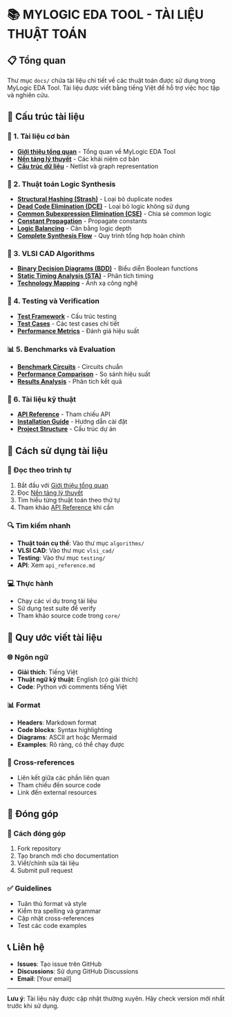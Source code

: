 # 📚 MYLOGIC EDA TOOL - TÀI LIỆU THUẬT TOÁN

## 📋 Tổng quan

Thư mục `docs/` chứa tài liệu chi tiết về các thuật toán được sử dụng trong MyLogic EDA Tool. Tài liệu được viết bằng tiếng Việt để hỗ trợ việc học tập và nghiên cứu.

## 📑 Cấu trúc tài liệu

### 🎯 1. Tài liệu cơ bản
- **[Giới thiệu tổng quan](01_introduction.md)** - Tổng quan về MyLogic EDA Tool
- **[Nền tảng lý thuyết](02_theoretical_foundation.md)** - Các khái niệm cơ bản
- **[Cấu trúc dữ liệu](03_data_structures.md)** - Netlist và graph representation

### 🧮 2. Thuật toán Logic Synthesis
- **[Structural Hashing (Strash)](algorithms/01_strash.md)** - Loại bỏ duplicate nodes
- **[Dead Code Elimination (DCE)](algorithms/02_dce.md)** - Loại bỏ logic không sử dụng
- **[Common Subexpression Elimination (CSE)](algorithms/03_cse.md)** - Chia sẻ common logic
- **[Constant Propagation](algorithms/04_constprop.md)** - Propagate constants
- **[Logic Balancing](algorithms/05_balance.md)** - Cân bằng logic depth
- **[Complete Synthesis Flow](algorithms/06_synthesis_flow.md)** - Quy trình tổng hợp hoàn chỉnh

### 🔬 3. VLSI CAD Algorithms
- **[Binary Decision Diagrams (BDD)](vlsi_cad/01_bdd.md)** - Biểu diễn Boolean functions
- **[Static Timing Analysis (STA)](vlsi_cad/02_timing_analysis.md)** - Phân tích timing
- **[Technology Mapping](vlsi_cad/03_technology_mapping.md)** - Ánh xạ công nghệ

### 🧪 4. Testing và Verification
- **[Test Framework](testing/01_test_framework.md)** - Cấu trúc testing
- **[Test Cases](testing/02_test_cases.md)** - Các test cases chi tiết
- **[Performance Metrics](testing/03_performance_metrics.md)** - Đánh giá hiệu suất

### 📊 5. Benchmarks và Evaluation
- **[Benchmark Circuits](benchmarks/01_benchmark_circuits.md)** - Circuits chuẩn
- **[Performance Comparison](benchmarks/02_performance_comparison.md)** - So sánh hiệu suất
- **[Results Analysis](benchmarks/03_results_analysis.md)** - Phân tích kết quả

### 🔧 6. Tài liệu kỹ thuật
- **[API Reference](api_reference.md)** - Tham chiếu API
- **[Installation Guide](installation_guide.md)** - Hướng dẫn cài đặt
- **[Project Structure](project_structure_guide.md)** - Cấu trúc dự án

## 🎯 Cách sử dụng tài liệu

### 📖 Đọc theo trình tự
1. Bắt đầu với [Giới thiệu tổng quan](01_introduction.md)
2. Đọc [Nền tảng lý thuyết](02_theoretical_foundation.md)
3. Tìm hiểu từng thuật toán theo thứ tự
4. Tham khảo [API Reference](api_reference.md) khi cần

### 🔍 Tìm kiếm nhanh
- **Thuật toán cụ thể**: Vào thư mục `algorithms/`
- **VLSI CAD**: Vào thư mục `vlsi_cad/`
- **Testing**: Vào thư mục `testing/`
- **API**: Xem `api_reference.md`

### 💻 Thực hành
- Chạy các ví dụ trong tài liệu
- Sử dụng test suite để verify
- Tham khảo source code trong `core/`

## 📝 Quy ước viết tài liệu

### 🌐 Ngôn ngữ
- **Giải thích**: Tiếng Việt
- **Thuật ngữ kỹ thuật**: English (có giải thích)
- **Code**: Python với comments tiếng Việt

### 📊 Format
- **Headers**: Markdown format
- **Code blocks**: Syntax highlighting
- **Diagrams**: ASCII art hoặc Mermaid
- **Examples**: Rõ ràng, có thể chạy được

### 🔗 Cross-references
- Liên kết giữa các phần liên quan
- Tham chiếu đến source code
- Link đến external resources

## 🤝 Đóng góp

### 📝 Cách đóng góp
1. Fork repository
2. Tạo branch mới cho documentation
3. Viết/chỉnh sửa tài liệu
4. Submit pull request

### ✅ Guidelines
- Tuân thủ format và style
- Kiểm tra spelling và grammar
- Cập nhật cross-references
- Test các code examples

## 📞 Liên hệ

- **Issues**: Tạo issue trên GitHub
- **Discussions**: Sử dụng GitHub Discussions
- **Email**: [Your email]

---

**Lưu ý**: Tài liệu này được cập nhật thường xuyên. Hãy check version mới nhất trước khi sử dụng.
